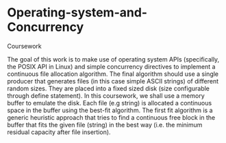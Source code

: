 # Operating-system-and-Concurrency
Coursework

The goal of this work is to make use of operating system APIs (specifically, the POSIX API in Linux) and simple concurrency directives to implement a continuous file allocation algorithm. The final algorithm should use a single producer that generates files (in this case simple ASCII strings) of different random sizes. They are placed into a fixed sized disk (size configurable through define statement). In this coursework, we shall use a memory buffer to emulate the disk. Each file (e.g string) is allocated a continuous space in the buffer using the best-fit algorithm. The first fit algorithm is a generic heuristic approach that tries to find a continuous free block in the buffer that fits the given file (string) in the best way (i.e. the minimum residual capacity after file insertion).
